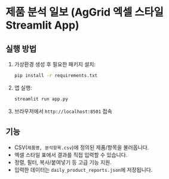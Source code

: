 # 제품 분석 일보 (AgGrid 엑셀 스타일 Streamlit App)

## 실행 방법

1. 가상환경 생성 후 필요한 패키지 설치:
   ```bash
   pip install -r requirements.txt
   ```

2. 앱 실행:
   ```bash
   streamlit run app.py
   ```

3. 브라우저에서 `http://localhost:8501` 접속

## 기능
- CSV(`제품명, 분석항목.csv`)에 정의된 제품/항목을 불러옵니다.
- 엑셀 스타일 표에서 결과를 직접 입력할 수 있습니다.
- 정렬, 필터, 복사/붙여넣기 등 고급 기능 지원.
- 입력한 데이터는 `daily_product_reports.json`에 저장됩니다.
